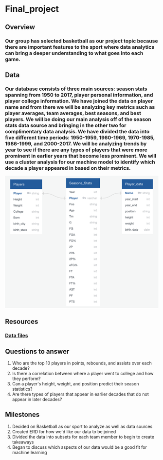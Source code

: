# Final_project

## Overview

### Our group has selected basketball as our project topic because there are important features to the sport where data analytics can bring a deeper understanding to what goes into each game. 

## Data

### Our database consists of three main sources: season stats spanning from 1950 to 2017, player personal information, and player college information. We have joined the data on player name and from there we will be analyzing key metrics such as player averages, team averages, best seasons, and best players. We will be doing our main analysis off of the season stats data source and bringing in the other two for complimentary data analysis. We have divided the data into five different time periods: 1950-1959, 1960-1969, 1970-1985, 1986-1999, and 2000-2017. We will be analyzing trends by year to see if there are any types of players that were more prominent in earlier years that become less prominent. We will use a cluster analysis for our machine model to identify which decade a player appeared in based on their metrics.
![](https://github.com/AliBailoun234/Final_project/blob/main/ERD/ERD.png)

## Resources
### [Data files](https://www.kaggle.com/datasets/drgilermo/nba-players-stats?resource=download&select=player_data.csv)

## Questions to answer

1. Who are the top 10 players in points, rebounds, and assists over each decade?
2. Is there a correlation between where a player went to college and how they perform?
3. Can a player's height, weight, and position predict their season statistics?
4. Are there types of players that appear in earlier decades that do not appear in later decades?

## Milestones

1. Decided on Basketball as our sport to analyze as well as data sources
2. Created ERD for how we'd like our data to be joined
3. Divided the data into subsets for each team member to begin to create takeaways
3. Began to discuss which aspects of our data would be a good fit for machine learning
